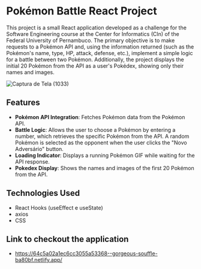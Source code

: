 # Pokémon Battle React Project
This project is a small React application developed as a challenge for the Software Engineering course at the Center for Informatics (CIn) of the Federal University of Pernambuco. The primary objective is to make requests to a Pokémon API and, using the information returned (such as the Pokémon's name, type, HP, attack, defense, etc.), implement a simple logic for a battle between two Pokémon. Additionally, the project displays the initial 20 Pokémon from the API as a user's Pokédex, showing only their names and images.

![Captura de Tela (1033)](https://github.com/user-attachments/assets/208df522-c6de-417e-a125-06cce73c5563)

## Features
* **Pokémon API Integration**: Fetches Pokémon data from the Pokémon API.
* **Battle Logic**: Allows the user to choose a Pokémon by entering a number, which retrieves the specific Pokémon from the API. A random Pokémon is selected as the opponent when the user clicks the "Novo Adversário" button.
* **Loading Indicator**: Displays a running Pokémon GIF while waiting for the API response.
* **Pokedex Display**: Shows the names and images of the first 20 Pokémon from the API.

## Technologies Used
* React Hooks (useEffect e useState)
* axios
* CSS

## Link to checkout the application
  * https://64c5a02a1ec6cc3055a53368--gorgeous-souffle-ba80bf.netlify.app/
